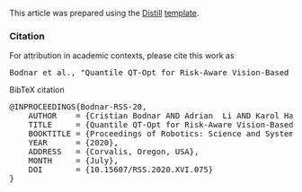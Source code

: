 This article was prepared using the [Distill](https://distill.pub) [template](https://github.com/distillpub/template).

<h3 id="citation">Citation</h3>

For attribution in academic contexts, please cite this work as

<pre class="citation short">Bodnar et al., "Quantile QT-Opt for Risk-Aware Vision-Based Robotic Grasping", 2020.</pre>

BibTeX citation

<pre class="citation long">
@INPROCEEDINGS{Bodnar-RSS-20, 
    AUTHOR    = {Cristian Bodnar AND Adrian  Li AND Karol Hausman AND Peter Pastor AND Mrinal Kalakrishnan}, 
    TITLE     = {Quantile QT-Opt for Risk-Aware Vision-Based Robotic Grasping}, 
    BOOKTITLE = {Proceedings of Robotics: Science and Systems}, 
    YEAR      = {2020}, 
    ADDRESS   = {Corvalis, Oregon, USA}, 
    MONTH     = {July}, 
    DOI       = {10.15607/RSS.2020.XVI.075} 
}</pre>
